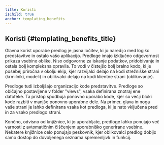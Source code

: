 ```yaml
---
title: Koristi
isChild: true
anchor: templating_benefits
---
```


## Koristi {#templating_benefits_title}

Glavna korist uporabe predlog je jasna ločitev, ki jo naredijo med logiko predstavitve in ostalo
vašo aplikacijo. Predloge imajo izključno odgovornost prikaza vsebine oblike. Niso odgovorne za
iskanje podatkov, pridobivanje in ostala bolj kompleksna opravila. To vodi v čistejšo bolj bralno kodo, ki je posebej
priročna v okolju ekip, kjer razvijalci delajo na kodi strežniške strani (krmilniki, modeli) in oblikvalci delajo
na kodi klientne strani (oblikovanje).

Predloge tudi izboljšajo organizacijo kode predstavitve. Predloge so običajno postavljene v folder "views", vsaka
definirana znotraj ene datoteke. Ta pristop spodbuja ponovno uporabo kode, kjer so večji bloki kode razbiti v manjše
ponovno uporabne dele. Na primer, glava in noga vaše strani je lahko definirana vsaka kot predloga, ki je nato vključena
pred in za vsako predlogo strani.

Končno, odvisno od knjižnice, ki jo uporabljate, predloge lahko ponujajo več varnosti z avtomatičnim čiščenjem uporabniško generirane
vsebine. Nekatere knjižnice celo ponujajo peskovnik, kjer oblikovalci predlog dobijo samo dostop do dovoljenega seznama
spremenljivk in funkcij.
